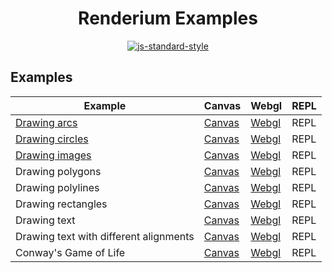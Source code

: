<h1 align="center">Renderium Examples</h1>
<p align="center">
  <a href="https://github.com/feross/standard" target="_blank">
    <img src="https://img.shields.io/badge/code%20style-standard-brightgreen.svg?style=flat" alt="js-standard-style"/>
  </a>
</p>

## Examples

Example | Canvas | Webgl | REPL
------- | ------- | ------- | ------- 
[Drawing arcs](https://gist.github.com/broadsw0rd/0d6ecc8841c837a6b897c65489ea4ecc) | [Canvas](http://codepen.io/broadsw0rd/pen/amyjmZ) | [Webgl](http://codepen.io/broadsw0rd/pen/XMJeOd) | REPL
[Drawing circles](https://gist.github.com/broadsw0rd/d2e5e3f31782bf234dd179299c446ff9) | [Canvas](http://codepen.io/broadsw0rd/pen/xEXNkP) | [Webgl](http://codepen.io/broadsw0rd/pen/LWEzqL) | REPL
[Drawing images](https://gist.github.com/broadsw0rd/1a972ef3da27aec2abefd9ad70342b12) | [Canvas](http://codepen.io/broadsw0rd/pen/zKPOKd) | [Webgl](http://codepen.io/broadsw0rd/pen/ZeYXPG) | REPL
Drawing polygons | [Canvas](http://codepen.io/broadsw0rd/pen/NRBJpB) | [Webgl](http://codepen.io/broadsw0rd/pen/JWorzW) | REPL
Drawing polylines | [Canvas](http://codepen.io/broadsw0rd/pen/amjrKN) | [Webgl](http://codepen.io/broadsw0rd/pen/ryaGbe) | REPL
Drawing rectangles | [Canvas](http://codepen.io/broadsw0rd/pen/VKGZRq) | [Webgl](http://codepen.io/broadsw0rd/pen/LWEzvj) | REPL
Drawing text | [Canvas](http://codepen.io/broadsw0rd/pen/ozPbRa) | [Webgl](http://codepen.io/broadsw0rd/pen/PpwJgy) | REPL
Drawing text with different alignments | [Canvas](http://codepen.io/broadsw0rd/pen/LRkoqJ) | [Webgl](http://codepen.io/broadsw0rd/pen/ygqMad) | REPL
Conway's Game of Life | [Canvas](http://codepen.io/broadsw0rd/pen/KgJrLy) | [Webgl](http://codepen.io/broadsw0rd/pen/jBEGRg) | REPL
